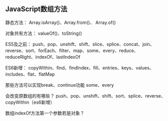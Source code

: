 ## JavaScript数组方法

静态方法：
Array.isArray()、Array.from()、 Array.of()

对象共有方法：
valueOf()、toString()

ES5及之前：
push、pop、unshift、shift、slice、splice、concat、join、reverse、sort、forEach、filter、map、some、every、reduce、reduceRight、indexOf、lastIndexOf

ES6新增：
copyWithin、find、findIndex、fill、entries、keys、values、includes、flat、flatMap

那些方法可以实现break、continue功能
some、every

会改变原数组的有哪些？
push、pop、unshift、shift、sort、splice、reverse、copyWithin（es6新增）

数组indexOf方法第一个参数若是对象？
